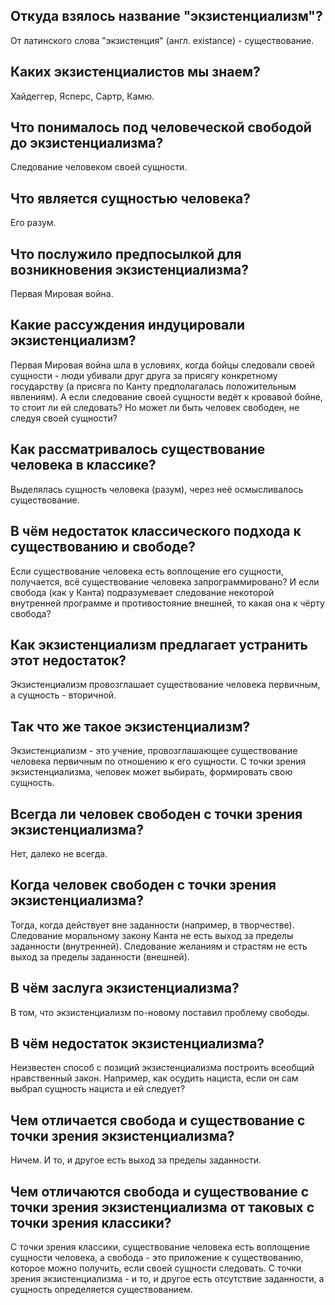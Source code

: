 ## Откуда взялось название "экзистенциализм"?
От латинского слова "экзистенция" (англ. existance) - существование.

## Каких экзистенциалистов мы знаем?
Хайдеггер, Ясперс, Сартр, Камю.

## Что понималось под человеческой свободой до экзистенциализма?
Следование человеком своей сущности.

## Что является сущностью человека?
Его разум.

## Что послужило предпосылкой для возникновения экзистенциализма?
Первая Мировая война.

## Какие рассуждения индуцировали экзистенциализм?
Первая Мировая война шла в условиях, когда бойцы следовали своей сущности - люди убивали друг друга за присягу конкретному государству (а присяга по Канту предполагалась положительным явлениям).
А если следование своей сущности ведёт к кровавой бойне, то стоит ли ей следовать?
Но может ли быть человек свободен, не следуя своей сущности?

## Как рассматривалось существование человека в классике?
Выделялась сущность человека (разум), через неё осмысливалось существование.

## В чём недостаток классического подхода к существованию и свободе?
Если существование человека есть воплощение его сущности, получается, всё существование человека запрограммировано?
И если свобода (как у Канта) подразумевает следование некоторой внутренней программе и противостояние внешней, то какая она к чёрту свобода?

## Как экзистенциализм предлагает устранить этот недостаток?
Экзистенциализм провозглашает существование человека первичным, а сущность - вторичной.

## Так что же такое экзистенциализм?
Экзистенциализм - это учение, провозглашающее существование человека первичным по отношению к его сущности.
С точки зрения экзистенциализма, человек может выбирать, формировать свою сущность.

## Всегда ли человек свободен с точки зрения экзистенциализма?
Нет, далеко не всегда.

## Когда человек свободен с точки зрения экзистенциализма?
Тогда, когда действует вне заданности (например, в творчестве).
Следование моральному закону Канта не есть выход за пределы заданности (внутренней).
Следование желаниям и страстям не есть выход за пределы заданности (внешней).

## В чём заслуга экзистенциализма?
В том, что экзистенциализм по-новому поставил проблему свободы.

## В чём недостаток экзистенциализма?
Неизвестен способ с позиций экзистенциализма построить всеобщий нравственный закон.
Например, как осудить нациста, если он сам выбрал сущность нациста и ей следует?

## Чем отличается свобода и существование с точки зрения экзистенциализма?
Ничем.
И то, и другое есть выход за пределы заданности.

## Чем отличаются свобода и существование с точки зрения экзистенциализма от таковых с точки зрения классики?
С точки зрения классики, существование человека есть воплощение сущности человека, а свобода - это приложение к существованию, которое можно получить, если своей сущности следовать.
С точки зрения экзистенциализма - и то, и другое есть отсутствие заданности, а сущность определяется существованием.

